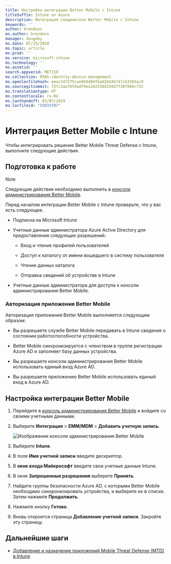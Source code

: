 ```yaml
---
title: Настройка интеграции Better Mobile с Intune
titleSuffix: Intune on Azure
description: Интеграция соединителя Better Mobile с Intune
keywords: ''
author: brenduns
ms.author: brenduns
manager: dougeby
ms.date: 07/25/2018
ms.topic: article
ms.prod: ''
ms.service: microsoft-intune
ms.technology: ''
ms.assetid: ''
search.appverid: MET150
ms.collection: M365-identity-device-management
ms.openlocfilehash: eeac347275cae0b9d84fbad2b54bf4fcb3365ac9
ms.sourcegitcommit: 727c3ae7659ad79ea162250d234d7730f840c731
ms.translationtype: HT
ms.contentlocale: ru-RU
ms.lasthandoff: 02/07/2019
ms.locfileid: "55833707"
---
```

# <a name="integrate-better-mobile-with-intune"></a>Интеграция Better Mobile с Intune

Чтобы интегрировать решение Better Mobile Threat Defense с Intune, выполните следующие действия.

## <a name="before-you-begin"></a>Подготовка к работе

> [!NOTE]
> Следующие действия необходимо выполнить в [консоли администрирования Better Mobile](https://aad.bmobi.net).

Перед началом интеграции Better Mobile с Intune проверьте, что у вас есть следующее.

-   Подписка на Microsoft Intune

-   Учетные данные администратора Azure Active Directory для предоставления следующих разрешений:

    -   Вход и чтение профилей пользователей

    -   Доступ к каталогу от имени вошедшего в систему пользователя

    -   Чтение данных каталога

    -   Отправка сведений об устройстве в Intune

-   Учетные данные администратора для доступа к консоли администрирования Better Mobile.

### <a name="better-mobile-app-authorization"></a>Авторизация приложения Better Mobile

Авторизация приложения Better Mobile выполняется следующим образом:

-   Вы разрешаете службе Better Mobile передавать в Intune сведения о состоянии работоспособности устройства.

-   Better Mobile синхронизируется с членством в группе регистрации Azure AD и заполняет базу данных устройства.

-   Вы разрешаете консоли администрирования Better Mobile использовать единый вход Azure AD.

-   Вы разрешаете приложению Better Mobile использовать единый вход в Azure AD.

## <a name="to-set-up-better-mobile-integration"></a>Настройка интеграции Better Mobile

1. Перейдите в [консоль администрирования Better Mobile](https://aad.bmobi.net) и войдите со своими учетными данными.
2. Выберите **Интеграция** > **EMM/MDM** > **Добавить учетную запись**.

     ![Изображение консоли администрирования Better Mobile](media/better_mobile_console.png)
 
3. Выберите **Intune**.
4. В поле **Имя учетной записи** введите дескриптор. 
5. В **окне входа Майкрософт** введите свои учетные данные Intune.
6. В окне **Запрошенные разрешения** выберите **Принять**.
7. Найдите группы безопасности Azure AD, с которыми Better Mobile необходимо синхронизировать устройства, и выберите их в списке. Затем нажмите **Продолжить**.
8. Нажмите кнопку **Готово**.
9. Вновь откроется страница **Добавление учетной записи**. Закройте эту страницу. 

## <a name="next-steps"></a>Дальнейшие шаги

-   [Добавление и назначение приложений Mobile Threat Defense (MTD) в Intune](mtd-apps-ios-app-configuration-policy-add-assign.md)
